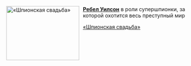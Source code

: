 <!--2025-04-27 23:00:31-->
<div class="yb">
  <div class="rss kino_kino"><a href="https://www.kino-teatr.ru/video/48988/" title="«Шпионская свадьба»"><img src="https://www.kino-teatr.ru/video/8/8/48988/poster.jpg" width="196" height="147" align="left" hspace="5" style="margin: 0px 10px 0px 5px" alt="«Шпионская свадьба»"/></a><a href=https://www.kino-teatr.ru/kino/acter/w/hollywood/350071/bio/ target=_blank><strong>Ребел Уилсон</strong></a> в роли супершпионки, за которой охотится весь преступный мир <p class="titl"><a href="https://www.kino-teatr.ru/video/48988/">«Шпионская свадьба»</a></p></div>
</div>
